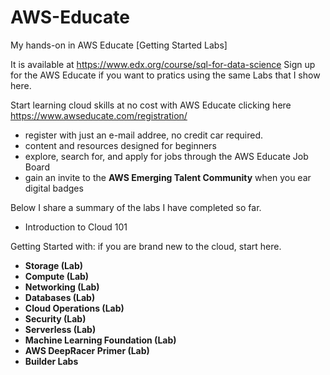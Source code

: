# AWS-Educate
My hands-on  in AWS Educate [Getting Started Labs]


It is available at https://www.edx.org/course/sql-for-data-science
Sign up for the AWS Educate if you want to pratics using the same Labs that I show here.

Start learning cloud skills at no cost with AWS Educate clicking here https://www.awseducate.com/registration/
- register with just an e-mail addree, no credit car required.
- content and resources designed for beginners
- explore, search for, and apply for jobs through the AWS Educate Job Board
- gain an invite to the **AWS Emerging Talent Community** when you ear digital badges


Below I share a summary of the labs I have completed so far.

- Introduction to Cloud 101
<div data-iframe-width="150" data-iframe-height="270" data-share-badge-id="53b653bc-7f81-4e90-9ab5-fee6c37b13e9" data-share-badge-host="https://www.credly.com"></div><script type="text/javascript" async src="//cdn.credly.com/assets/utilities/embed.js"></script>

Getting Started with: if you are brand new to the cloud, start here.
- **Storage (Lab)**
- **Compute (Lab)**
- **Networking (Lab)**
- **Databases (Lab)**
- **Cloud Operations (Lab)**
- **Security (Lab)**
- **Serverless (Lab)**
- **Machine Learning Foundation (Lab)**
- **AWS DeepRacer Primer (Lab)**
- **Builder Labs**




